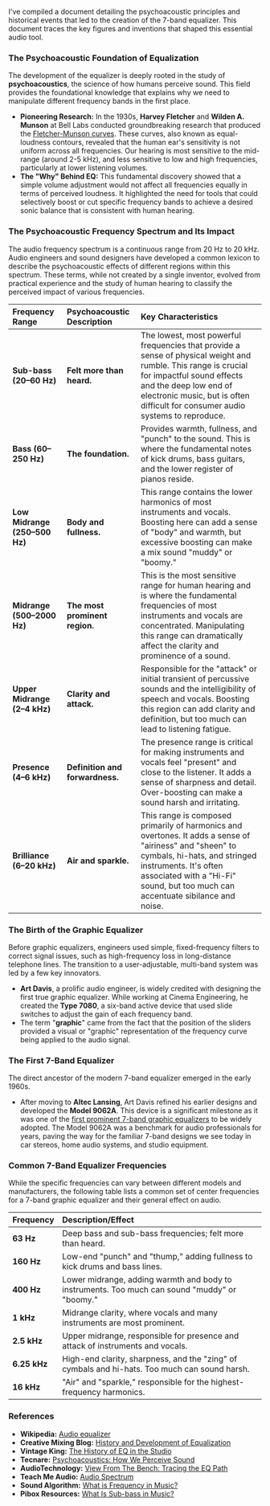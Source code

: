 I've compiled a document detailing the psychoacoustic principles and historical events that led to the creation of the 7-band equalizer. This document traces the key figures and inventions that shaped this essential audio tool.

### **The Psychoacoustic Foundation of Equalization**

The development of the equalizer is deeply rooted in the study of **psychoacoustics**, the science of how humans perceive sound. This field provides the foundational knowledge that explains why we need to manipulate different frequency bands in the first place.

* **Pioneering Research:** In the 1930s, **Harvey Fletcher** and **Wilden A. Munson** at Bell Labs conducted groundbreaking research that produced the [Fletcher-Munson curves](https://www.tecnare.com/article/psychoacoustics-the-science-of-sound-perception/). These curves, also known as equal-loudness contours, revealed that the human ear's sensitivity is not uniform across all frequencies. Our hearing is most sensitive to the mid-range (around 2-5 kHz), and less sensitive to low and high frequencies, particularly at lower listening volumes.  
* **The "Why" Behind EQ:** This fundamental discovery showed that a simple volume adjustment would not affect all frequencies equally in terms of perceived loudness. It highlighted the need for tools that could selectively boost or cut specific frequency bands to achieve a desired sonic balance that is consistent with human hearing.

### **The Psychoacoustic Frequency Spectrum and Its Impact**

The audio frequency spectrum is a continuous range from 20 Hz to 20 kHz. Audio engineers and sound designers have developed a common lexicon to describe the psychoacoustic effects of different regions within this spectrum. These terms, while not created by a single inventor, evolved from practical experience and the study of human hearing to classify the perceived impact of various frequencies.

| Frequency Range | Psychoacoustic Description | Key Characteristics |
| :---- | :---- | :---- |
| **Sub-bass (20–60 Hz)** | **Felt more than heard.** | The lowest, most powerful frequencies that provide a sense of physical weight and rumble. This range is crucial for impactful sound effects and the deep low end of electronic music, but is often difficult for consumer audio systems to reproduce. |
| **Bass (60–250 Hz)** | **The foundation.** | Provides warmth, fullness, and "punch" to the sound. This is where the fundamental notes of kick drums, bass guitars, and the lower register of pianos reside. |
| **Low Midrange (250–500 Hz)** | **Body and fullness.** | This range contains the lower harmonics of most instruments and vocals. Boosting here can add a sense of "body" and warmth, but excessive boosting can make a mix sound "muddy" or "boomy." |
| **Midrange (500–2000 Hz)** | **The most prominent region.** | This is the most sensitive range for human hearing and is where the fundamental frequencies of most instruments and vocals are concentrated. Manipulating this range can dramatically affect the clarity and prominence of a sound. |
| **Upper Midrange (2–4 kHz)** | **Clarity and attack.** | Responsible for the "attack" or initial transient of percussive sounds and the intelligibility of speech and vocals. Boosting this region can add clarity and definition, but too much can lead to listening fatigue. |
| **Presence (4–6 kHz)** | **Definition and forwardness.** | The presence range is critical for making instruments and vocals feel "present" and close to the listener. It adds a sense of sharpness and detail. Over-boosting can make a sound harsh and irritating. |
| **Brilliance (6–20 kHz)** | **Air and sparkle.** | This range is composed primarily of harmonics and overtones. It adds a sense of "airiness" and "sheen" to cymbals, hi-hats, and stringed instruments. It's often associated with a "Hi-Fi" sound, but too much can accentuate sibilance and noise. |

### **The Birth of the Graphic Equalizer**

Before graphic equalizers, engineers used simple, fixed-frequency filters to correct signal issues, such as high-frequency loss in long-distance telephone lines. The transition to a user-adjustable, multi-band system was led by a few key innovators.

* **Art Davis**, a prolific audio engineer, is widely credited with designing the first true graphic equalizer. While working at Cinema Engineering, he created the **Type 7080**, a six-band active device that used slide switches to adjust the gain of each frequency band.  
* The term "**graphic**" came from the fact that the position of the sliders provided a visual or "graphic" representation of the frequency curve being applied to the audio signal.

### **The First 7-Band Equalizer**

The direct ancestor of the modern 7-band equalizer emerged in the early 1960s.

* After moving to **Altec Lansing**, Art Davis refined his earlier designs and developed the **Model 9062A**. This device is a significant milestone as it was one of the [first prominent 7-band graphic equalizers](https://www.audiotechnology.com/tutorials/view-from-the-bench-tracing-the-eq-path) to be widely adopted. The Model 9062A was a benchmark for audio professionals for years, paving the way for the familiar 7-band designs we see today in car stereos, home audio systems, and studio equipment.

### **Common 7-Band Equalizer Frequencies**

While the specific frequencies can vary between different models and manufacturers, the following table lists a common set of center frequencies for a 7-band graphic equalizer and their general effect on audio.

| Frequency | Description/Effect |
| :---- | :---- |
| **63 Hz** | Deep bass and sub-bass frequencies; felt more than heard. |
| **160 Hz** | Low-end "punch" and "thump," adding fullness to kick drums and bass lines. |
| **400 Hz** | Lower midrange, adding warmth and body to instruments. Too much can sound "muddy" or "boomy." |
| **1 kHz** | Midrange clarity, where vocals and many instruments are most prominent. |
| **2.5 kHz** | Upper midrange, responsible for presence and attack of instruments and vocals. |
| **6.25 kHz** | High-end clarity, sharpness, and the "zing" of cymbals and hi-hats. Too much can sound harsh. |
| **16 kHz** | "Air" and "sparkle," responsible for the highest-frequency harmonics. |

### **References**

* **Wikipedia:** [Audio equalizer](https://en.wikipedia.org/wiki/Audio_equalizer)  
* **Creative Mixing Blog:** [History and Development of Equalization](https://paigekatiepascoecreativemixing.myblog.arts.ac.uk/2023/06/10/history-and-development-of-equalization/)  
* **Vintage King:** [The History of EQ in the Studio](https://vintageking.com/blog/history-of-eq/)  
* **Tecnare:** [Psychoacoustics: How We Perceive Sound](https://www.tecnare.com/article/psychoacoustics-the-science-of-sound-perception/)  
* **AudioTechnology:** [View From The Bench: Tracing the EQ Path](https://www.audiotechnology.com/tutorials/view-from-the-bench-tracing-the-eq-path)  
* **Teach Me Audio:** [Audio Spectrum](https://www.teachmeaudio.com/mixing/techniques/audio-spectrum)  
* **Sound Algorithm:** [What is Frequency in Music?](https://www.soundalgorithm.io/guides/frequency/)  
* **Pibox Resources:** [What Is Sub-bass in Music?](https://pibox.com/resources/glossary/what-is-sub-bass/)